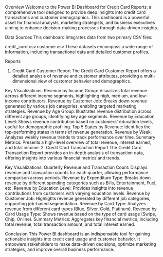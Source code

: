 Overview
Welcome to the Power BI Dashboard for Credit Card Reports, a comprehensive tool designed to provide deep insights into credit card transactions and customer demographics.
This dashboard is a powerful asset for financial analysts, marketing strategists, and business executives aiming to enhance decision-making processes through data-driven insights.

Data Sources
This dashboard integrates data from two primary CSV files:

credit_card.csv
customer.csv
These datasets encompass a wide range of information, including transactional data and detailed customer profiles.

Reports
1. Credit Card Customer Report
The Credit Card Customer Report offers a detailed analysis of revenue and customer attributes, providing a multi-dimensional view of customer behavior and demographics.

Key Visualizations:
Revenue by Income Group: Visualizes total revenue across different income segments, highlighting high, medium, and low-income contributors.
Revenue by Customer Job: Breaks down revenue generated by various job categories, enabling targeted marketing strategies.
Revenue by Age Group: Illustrates revenue distribution across different age groups, identifying key age segments.
Revenue by Education Level: Shows revenue contribution based on customers' education levels, useful for demographic profiling.
Top 5 States by Revenue: Identifies the top-performing states in terms of revenue generation.
Revenue by Week: Analyzes weekly revenue trends to track performance over time.
Summary Metrics: Presents a high-level overview of total revenue, interest earned, and total income.
2. Credit Card Transaction Report
The Credit Card Transaction Report provides an in-depth analysis of transaction data, offering insights into various financial metrics and trends.

Key Visualizations:
Quarterly Revenue and Transaction Count: Displays revenue and transaction counts for each quarter, allowing performance comparison across periods.
Revenue by Expenditure Type: Breaks down revenue by different spending categories such as Bills, Entertainment, Fuel, etc.
Revenue by Education Level: Provides insights into revenue contributions from customers with varying education levels.
Revenue by Customer Job: Highlights revenue generated by different job categories, supporting job-based segmentation.
Revenue by Card Type: Analyzes revenue from different card types (Blue, Silver, Gold, Platinum).
Revenue by Card Usage Type: Shows revenue based on the type of card usage (Swipe, Chip, Online).
Summary Metrics: Aggregates key financial metrics, including total revenue, total transaction amount, and total interest earned.

Conclusion
This Power BI dashboard is an indispensable tool for gaining actionable insights into credit card usage and customer behavior.
It empowers stakeholders to make data-driven decisions, optimize marketing strategies, and improve overall business performance.
